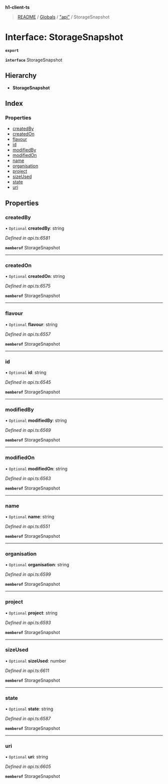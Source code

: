 **h1-client-ts**

> [README](../README.md) / [Globals](../globals.md) / ["api"](../modules/_api_.md) / StorageSnapshot

# Interface: StorageSnapshot

**`export`** 

**`interface`** StorageSnapshot

## Hierarchy

* **StorageSnapshot**

## Index

### Properties

* [createdBy](_api_.storagesnapshot.md#createdby)
* [createdOn](_api_.storagesnapshot.md#createdon)
* [flavour](_api_.storagesnapshot.md#flavour)
* [id](_api_.storagesnapshot.md#id)
* [modifiedBy](_api_.storagesnapshot.md#modifiedby)
* [modifiedOn](_api_.storagesnapshot.md#modifiedon)
* [name](_api_.storagesnapshot.md#name)
* [organisation](_api_.storagesnapshot.md#organisation)
* [project](_api_.storagesnapshot.md#project)
* [sizeUsed](_api_.storagesnapshot.md#sizeused)
* [state](_api_.storagesnapshot.md#state)
* [uri](_api_.storagesnapshot.md#uri)

## Properties

### createdBy

• `Optional` **createdBy**: string

*Defined in api.ts:6581*

**`memberof`** StorageSnapshot

___

### createdOn

• `Optional` **createdOn**: string

*Defined in api.ts:6575*

**`memberof`** StorageSnapshot

___

### flavour

• `Optional` **flavour**: string

*Defined in api.ts:6557*

**`memberof`** StorageSnapshot

___

### id

• `Optional` **id**: string

*Defined in api.ts:6545*

**`memberof`** StorageSnapshot

___

### modifiedBy

• `Optional` **modifiedBy**: string

*Defined in api.ts:6569*

**`memberof`** StorageSnapshot

___

### modifiedOn

• `Optional` **modifiedOn**: string

*Defined in api.ts:6563*

**`memberof`** StorageSnapshot

___

### name

• `Optional` **name**: string

*Defined in api.ts:6551*

**`memberof`** StorageSnapshot

___

### organisation

• `Optional` **organisation**: string

*Defined in api.ts:6599*

**`memberof`** StorageSnapshot

___

### project

• `Optional` **project**: string

*Defined in api.ts:6593*

**`memberof`** StorageSnapshot

___

### sizeUsed

• `Optional` **sizeUsed**: number

*Defined in api.ts:6611*

**`memberof`** StorageSnapshot

___

### state

• `Optional` **state**: string

*Defined in api.ts:6587*

**`memberof`** StorageSnapshot

___

### uri

• `Optional` **uri**: string

*Defined in api.ts:6605*

**`memberof`** StorageSnapshot
